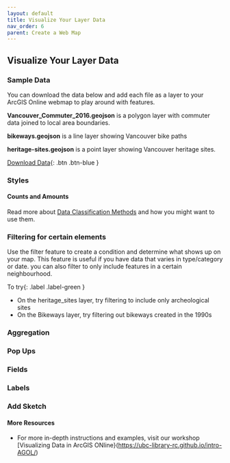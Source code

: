 ```yaml
---
layout: default
title: Visualize Your Layer Data
nav_order: 6
parent: Create a Web Map
---
```


## Visualize Your Layer Data

### Sample Data

You can download the data below and add each file as a layer to your ArcGIS Online webmap to play around with features.

**Vancouver_Commuter_2016.geojson** is a polygon layer with commuter data joined to local area boundaries.

**bikeways.geojson** is a line layer showing Vancouver bike paths

**heritage-sites.geojson** is a point layer showing Vancouver heritage sites.

[Download Data](./StorymapsWorkshopData.zip){: .btn .btn-blue }


### Styles

#### Counts and Amounts
Read more about [Data Classification Methods](https://pro.arcgis.com/en/pro-app/latest/help/mapping/layer-properties/data-classification-methods.htm) and how you might want to use them.

### Filtering for certain elements
Use the filter feature to create a condition and determine what shows up on your map. This feature is useful if you have data that varies in type/category or date. you can also filter to only include features in a certain neighbourhood.

To try{: .label .label-green } 
- On the heritage_sites layer, try filtering to include only archeological sites
- On the Bikeways layer, try filtering out bikeways created in the 1990s

### Aggregation

### Pop Ups

### Fields

### Labels

### Add Sketch

#### More Resources
- For more in-depth instructions and examples, visit our workshop [Visualizing Data in ArcGIS ONline}(https://ubc-library-rc.github.io/intro-AGOL/)
